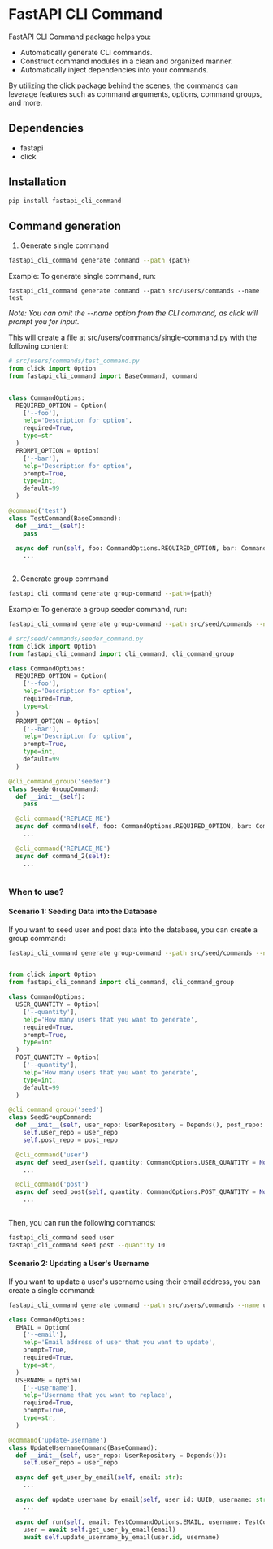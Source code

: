 # FastAPI CLI Command

FastAPI CLI Command package helps you:

- Automatically generate CLI commands.
- Construct command modules in a clean and organized manner.
- Automatically inject dependencies into your commands.

By utilizing the click package behind the scenes, the commands can leverage features such as command arguments, options, command groups, and more.

## Dependencies

- fastapi
- click


## Installation
```bash
pip install fastapi_cli_command
```

## Command generation

1. Generate single command

```bash
fastapi_cli_command generate command --path {path}
```

Example:
To generate single command, run:

```
fastapi_cli_command generate command --path src/users/commands --name test
```

*Note: You can omit the --name option from the CLI command, as click will prompt you for input.*

This will create a file at src/users/commands/single-command.py with the following content:

```python
# src/users/commands/test_command.py
from click import Option
from fastapi_cli_command import BaseCommand, command


class CommandOptions:
  REQUIRED_OPTION = Option(
    ['--foo'],
    help='Description for option',
    required=True,
    type=str
  )
  PROMPT_OPTION = Option(
    ['--bar'],
    help='Description for option',
    prompt=True,
    type=int,
    default=99
  )

@command('test')
class TestCommand(BaseCommand):
  def __init__(self):
    pass

  async def run(self, foo: CommandOptions.REQUIRED_OPTION, bar: CommandOptions.PROMPT_OPTION = None):
    ...
    
```

2. Generate group command

```bash
fastapi_cli_command generate group-command --path={path}
```

Example:
To generate a group seeder command, run:

```bash
fastapi_cli_command generate group-command --path src/seed/commands --name seeder
```

```python
# src/seed/commands/seeder_command.py
from click import Option
from fastapi_cli_command import cli_command, cli_command_group

class CommandOptions:
  REQUIRED_OPTION = Option(
    ['--foo'],
    help='Description for option',
    required=True,
    type=str
  )
  PROMPT_OPTION = Option(
    ['--bar'],
    help='Description for option',
    prompt=True,
    type=int,
    default=99
  )

@cli_command_group('seeder')
class SeederGroupCommand:
  def __init__(self):
    pass

  @cli_command('REPLACE_ME')
  async def command(self, foo: CommandOptions.REQUIRED_OPTION, bar: CommandOptions.PROMPT_OPTION = None):
    ...

  @cli_command('REPLACE_ME')
  async def command_2(self):
    ...
    
```

### When to use?

#### Scenario 1: Seeding Data into the Database
If you want to seed user and post data into the database, you can create a group command:

```bash
fastapi_cli_command generate group-command --path src/seed/commands --name seed
```

```python

from click import Option
from fastapi_cli_command import cli_command, cli_command_group

class CommandOptions:
  USER_QUANTITY = Option(
    ['--quantity'],
    help='How many users that you want to generate',
    required=True,
    prompt=True,
    type=int
  )
  POST_QUANTITY = Option(
    ['--quantity'],
    help='How many users that you want to generate',
    type=int,
    default=99
  )

@cli_command_group('seed')
class SeedGroupCommand:
  def __init__(self, user_repo: UserRepository = Depends(), post_repo: PostRepository = Depends()):
    self.user_repo = user_repo
    self.post_repo = post_repo

  @cli_command('user')
  async def seed_user(self, quantity: CommandOptions.USER_QUANTITY = None):
    ...

  @cli_command('post')
  async def seed_post(self, quantity: CommandOptions.POST_QUANTITY = None):
    ...
    
```

Then, you can run the following commands:

```bash
fastapi_cli_command seed user
fastapi_cli_command seed post --quantity 10
```


#### Scenario 2: Updating a User's Username
If you want to update a user's username using their email address, you can create a single command:

```bash
fastapi_cli_command generate command --path src/users/commands --name update-username
```

```python
class CommandOptions:
  EMAIL = Option(
    ['--email'],
    help='Email address of user that you want to update',
    prompt=True,
    required=True,
    type=str,
  )
  USERNAME = Option(
    ['--username'],
    help='Username that you want to replace',
    required=True,
    prompt=True,
    type=str,
  )

@command('update-username')
class UpdateUsernameCommand(BaseCommand):
  def __init__(self, user_repo: UserRepository = Depends()):
    self.user_repo = user_repo

  async def get_user_by_email(self, email: str):
    ...

  async def update_username_by_email(self, user_id: UUID, username: str):
    ...

  async def run(self, email: TestCommandOptions.EMAIL, username: TestCommandOptions.USERNAME = None):
    user = await self.get_user_by_email(email)
    await self.update_username_by_email(user.id, username)

```
